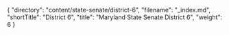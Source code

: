 {
  "directory": "content/state-senate/district-6",
  "filename": "_index.md",
  "shortTitle": "District 6",
  "title": "Maryland State Senate District 6",
  "weight": 6
}
